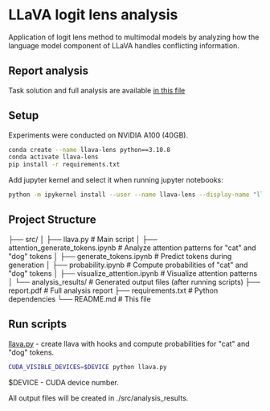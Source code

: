 # LLaVA logit lens analysis

Application of logit lens method to multimodal models by analyzing how the language model component of LLaVA handles conflicting information.

## Report analysis
Task solution and full analysis are available [in this file](./report.pdf)

## Setup

Experiments were conducted on NVIDIA A100 (40GB).

```bash
conda create --name llava-lens python==3.10.8
conda activate llava-lens
pip install -r requirements.txt
```

Add jupyter kernel and select it when running jupyter notebooks:
```bash
python -m ipykernel install --user --name llava-lens --display-name "llava-lens"
```

## Project Structure
├── src/
│   ├── llava.py                        # Main script
│   ├── attention_generate_tokens.ipynb # Analyze attention patterns for "cat" and "dog" tokens
│   ├── generate_tokens.ipynb           # Predict tokens during generation
│   ├── probability.ipynb               # Compute probabilities of "cat" and "dog" tokens
│   ├── visualize_attention.ipynb       # Visualize attention patterns
│   └── analysis_results/               # Generated output files (after running scripts)
├── report.pdf                          # Full analysis report
├── requirements.txt                    # Python dependencies
└── README.md                           # This file

## Run scripts

[llava.py](./src/llava.py) - create llava with hooks and compute probabilities for "cat" and "dog" tokens.
```bash
CUDA_VISIBLE_DEVICES=$DEVICE python llava.py
```
$DEVICE - CUDA device number.

All output files will be created in ./src/analysis_results.